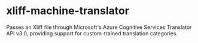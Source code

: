 # xliff-machine-translator
Passes an Xliff file through Microsoft's Azure Cognitive Services Translator API v3.0, providing support for custom-trained translation categories.
